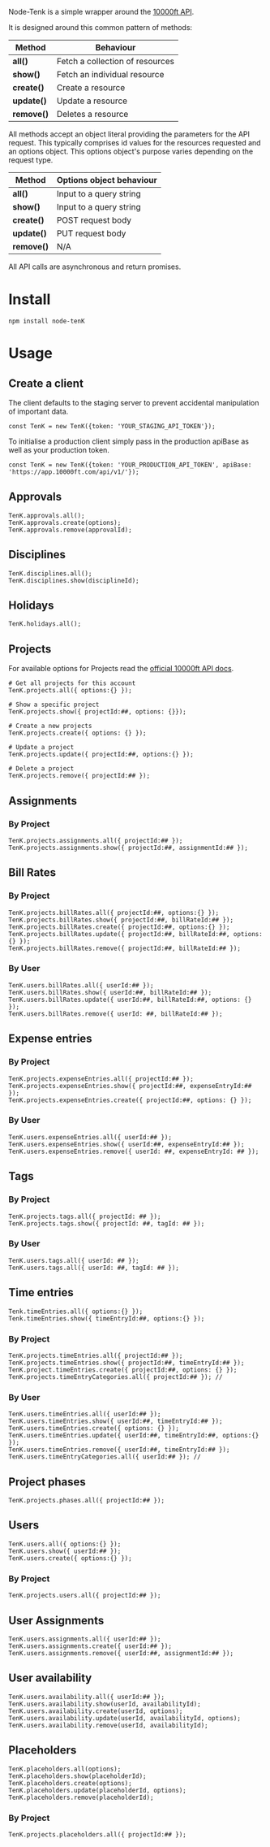 Node-Tenk is a simple wrapper around the [10000ft API](https://github.com/10Kft/10kft-api).

It is designed around this common pattern of methods:

|Method      |Behaviour                      |
|------------|-------------------------------|
|**all()**   |Fetch a collection of resources|
|**show()**  |Fetch an individual resource   |
|**create()**|Create a resource              |
|**update()**|Update a resource              |
|**remove()**|Deletes a resource             |

All methods accept an object literal providing the parameters for the API request. This typically comprises id values for the resources requested and an options object. This options object's purpose varies depending on the request type.

|Method      |Options object behaviour       |
|------------|-------------------------------|
|**all()**   |Input to a query string        |
|**show()**  |Input to a query string        |
|**create()**|POST request body              |
|**update()**|PUT request body               |
|**remove()**|N/A                            |


All API calls are asynchronous and return promises.


# Install

```
npm install node-tenK
```

# Usage

## Create a client

The client defaults to the staging server to prevent accidental manipulation of important data.

```
const TenK = new TenK({token: 'YOUR_STAGING_API_TOKEN'});
```

To initialise a production client simply pass in the production apiBase as well as your production token.
```
const TenK = new TenK({token: 'YOUR_PRODUCTION_API_TOKEN', apiBase: 'https://app.10000ft.com/api/v1/'});
```

## Approvals
```
TenK.approvals.all();
TenK.approvals.create(options);
TenK.approvals.remove(approvalId);
```

## Disciplines
```
TenK.disciplines.all();
TenK.disciplines.show(disciplineId);
```

## Holidays
```
TenK.holidays.all();
```

## Projects

For available options for Projects read the [official 10000ft API docs](https://github.com/10Kft/10kft-api).

```
# Get all projects for this account
TenK.projects.all({ options:{} });

# Show a specific project
TenK.projects.show({ projectId:##, options: {}});

# Create a new projects
TenK.projects.create({ options: {} });

# Update a project
TenK.projects.update({ projectId:##, options:{} });

# Delete a project
TenK.projects.remove({ projectId:## });
```

## Assignments

### By Project

```
TenK.projects.assignments.all({ projectId:## });
TenK.projects.assignments.show({ projectId:##, assignmentId:## });
```

## Bill Rates

### By Project
```
TenK.projects.billRates.all({ projectId:##, options:{} });
TenK.projects.billRates.show({ projectId:##, billRateId:## });
TenK.projects.billRates.create({ projectId:##, options:{} });
TenK.projects.billRates.update({ projectId:##, billRateId:##, options:{} });
TenK.projects.billRates.remove({ projectId:##, billRateId:## });
```

### By User
```
TenK.users.billRates.all({ userId:## });
TenK.users.billRates.show({ userId:##, billRateId:## });
TenK.users.billRates.update({ userId:##, billRateId:##, options: {} });
TenK.users.billRates.remove({ userId: ##, billRateId:## });
```

## Expense entries

### By Project
```
TenK.projects.expenseEntries.all({ projectId:## });
TenK.projects.expenseEntries.show({ projectId:##, expenseEntryId:## });
TenK.projects.expenseEntries.create({ projectId:##, options: {} });
```

### By User
```
TenK.users.expenseEntries.all({ userId:## });
TenK.users.expenseEntries.show({ userId:##, expenseEntryId:## });
TenK.users.expenseEntries.remove({ userId: ##, expenseEntryId: ## });
```

## Tags

### By Project
```
TenK.projects.tags.all({ projectId: ## });
TenK.projects.tags.show({ projectId: ##, tagId: ## });
```

### By User

```
TenK.users.tags.all({ userId: ## });
TenK.users.tags.all({ userId: ##, tagId: ## });
```

## Time entries

```
Tenk.timeEntries.all({ options:{} });
Tenk.timeEntries.show({ timeEntryId:##, options:{} });
```

### By Project
```
TenK.projects.timeEntries.all({ projectId:## });
TenK.projects.timeEntries.show({ projectId:##, timeEntryId:## });
TenK.project.timeEntries.create({ projectId:##, options: {} });
TenK.projects.timeEntryCategories.all({ projectId:## }); //
```

### By User
```
TenK.users.timeEntries.all({ userId:## });
TenK.users.timeEntries.show({ userId:##, timeEntryId:## });
TenK.users.timeEntries.create({ options: {} });
TenK.users.timeEntries.update({ userId:##, timeEntryId:##, options:{} });
TenK.users.timeEntries.remove({ userId:##, timeEntryId:## });
TenK.users.timeEntryCategories.all({ userId:## }); //
```

## Project phases
```
TenK.projects.phases.all({ projectId:## });
```

## Users
```
TenK.users.all({ options:{} });
TenK.users.show({ userId:## });
TenK.users.create({ options:{} });
```

### By Project
```
TenK.projects.users.all({ projectId:## });
```

## User Assignments
```
TenK.users.assignments.all({ userId:## });
TenK.users.assignments.create({ userId:## });
TenK.users.assignments.remove({ userId:##, assignmentId:## });
```

## User availability
```
TenK.users.availability.all({ userId:## });
TenK.users.availability.show(userId, availabilityId);
TenK.users.availability.create(userId, options);
TenK.users.availability.update(userId, availabilityId, options);
TenK.users.availability.remove(userId, availabilityId);
```

## Placeholders
```
TenK.placeholders.all(options);
TenK.placeholders.show(placeholderId);
TenK.placeholders.create(options);
TenK.placeholders.update(placeholderId, options);
TenK.placeholders.remove(placeholderId);
```

### By Project
```
TenK.projects.placeholders.all({ projectId:## });
```
